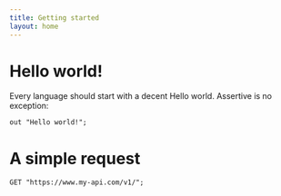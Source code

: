 ```yaml
---
title: Getting started
layout: home
---
```

# Hello world!
Every language should start with a decent Hello world. Assertive is no exception:
```
out "Hello world!";
```

# A simple request
```
GET "https://www.my-api.com/v1/";
```

